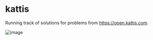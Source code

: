 # kattis

Running track of solutions for problems from https://open.kattis.com.

![image](https://user-images.githubusercontent.com/71796549/142794003-8ca87444-5bd2-422e-b8c5-68ebd9c29758.png)
